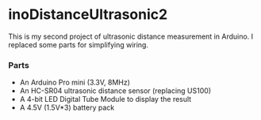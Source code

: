 # inoDistanceUltrasonic2 #

This is my second project of ultrasonic distance measurement in Arduino.
I replaced some parts for simplifying wiring.

### Parts ###

* An Arduino Pro mini (3.3V, 8MHz)
* An HC-SR04 ultrasonic distance sensor (replacing US100)
* A 4-bit LED Digital Tube Module to display the result
* A 4.5V (1.5V*3) battery pack

